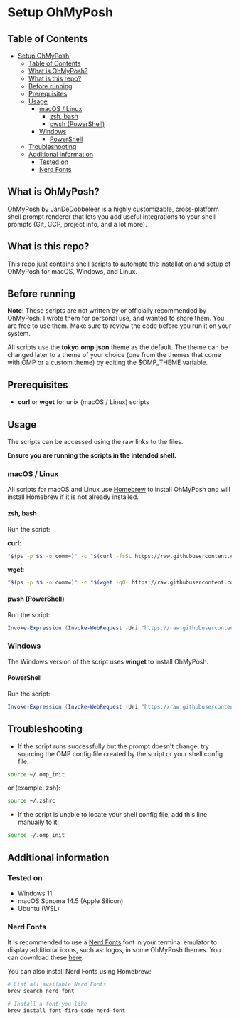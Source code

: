 # Setup OhMyPosh

## Table of Contents
- [Setup OhMyPosh](#setup-ohmyposh)
  - [Table of Contents](#table-of-contents)
  - [What is OhMyPosh?](#what-is-ohmyposh)
  - [What is this repo?](#what-is-this-repo)
  - [Before running](#before-running)
  - [Prerequisites](#prerequisites)
  - [Usage](#usage)
    - [macOS / Linux](#macos--linux)
      - [zsh, bash](#zsh-bash)
      - [pwsh (PowerShell)](#pwsh-powershell)
    - [Windows](#windows)
      - [PowerShell](#powershell)
  - [Troubleshooting](#troubleshooting)
  - [Additional information](#additional-information)
    - [Tested on](#tested-on)
    - [Nerd Fonts](#nerd-fonts)

## What is OhMyPosh?

[OhMyPosh](https://ohmyposh.dev/) by JanDeDobbeleer is a highly customizable, cross-platform shell prompt renderer that lets you add useful integrations to your shell prompts (Git, GCP, project info, and a lot more).

## What is this repo?

This repo just contains shell scripts to automate the installation and setup of OhMyPosh for macOS, Windows, and Linux.

## Before running

**Note**: These scripts are not written by or officially recommended by OhMyPosh. I wrote them for personal use, and wanted to share them. You are free to use them. Make sure to review the code before you run it on your system.

All scripts use the **tokyo.omp.json** theme as the default. The theme can be changed later to a theme of your choice (one from the themes that come with OMP or a custom theme) by editing the $OMP_THEME variable.

## Prerequisites

+ **curl** or **wget** for unix (macOS / Linux) scripts

## Usage

The scripts can be accessed using the raw links to the files.

**Ensure you are running the scripts in the intended shell.**

### macOS / Linux

All scripts for macOS and Linux use [Homebrew](https://brew.sh) to install OhMyPosh and will install Homebrew if it is not already installed.

#### zsh, bash

Run the script:

**curl**:

```sh
"$(ps -p $$ -o comm=)" -c "$(curl -fsSL https://raw.githubusercontent.com/rlpvin/setup-ohmyposh/main/unix/setup-omp-unix.sh)"
```

**wget**:

```sh
"$(ps -p $$ -o comm=)" -c "$(wget -qO- https://raw.githubusercontent.com/rlpvin/setup-ohmyposh/main/unix/setup-omp-unix.sh)"
```

#### pwsh (PowerShell)

Run the script:

```powershell
Invoke-Expression (Invoke-WebRequest -Uri "https://raw.githubusercontent.com/rlpvin/setup-ohmyposh/main/unix/setup-omp-unix-pwsh.ps1").Content
```

### Windows

The Windows version of the script uses **winget** to install OhMyPosh.

#### PowerShell

Run the script:

```powershell
Invoke-Expression (Invoke-WebRequest -Uri "https://raw.githubusercontent.com/rlpvin/setup-ohmyposh/main/unix/setup-omp-windows-pwsh.ps1").Content
```

## Troubleshooting

+ If the script runs successfully but the prompt doesn't change, try sourcing the OMP config file created by the script or your shell config file:

```sh
source ~/.omp_init
```

or (example: zsh):

```sh
source ~/.zshrc
```

+ If the script is unable to locate your shell config file, add this line manually to it:

```sh
source ~/.omp_init
```

## Additional information

### Tested on

+ Windows 11
+ macOS Sonoma 14.5 (Apple Silicon)
+ Ubuntu (WSL)

### Nerd Fonts

It is recommended to use a [Nerd Fonts](https://www.nerdfonts.com) font in your terminal emulator to display additional icons, such as: logos, in some OhMyPosh themes. You can download these [here](https://www.nerdfonts.com/font-downloads?ref=itsfoss.com).

You can also install Nerd Fonts using Homebrew:

```sh
# List all available Nerd Fonts
brew search nerd-font

# Install a font you like
brew install font-fira-code-nerd-font
```
